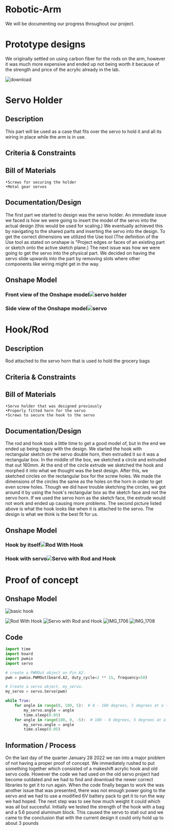 # Robotic-Arm

We will be documenting our progress throughout our project.


# Prototype designs

We originally settled on using carbon fiber for the rods on the arm, however it was much more expensive and ended up not being worth it because of the strength and price of the acrylic already in the lab. 

![download](https://user-images.githubusercontent.com/71342179/151813229-076533c0-4f9b-4cd5-8b17-451c890c152f.jpg)

# Servo Holder

## Description

This part will be used as a case that fits over the servo to hold it and all its wiring in place while the arm is in use.

## Criteria & Constraints



## Bill of Materials

    •Screws for securing the holder
    •Metal gear servos

## Documentation/Design
The first part we started to design was the servo holder. An immediate issue we faced is how we were going to insert the model of the servo into the actual design (this would be used for scaling.) We eventually achieved this by navigating to the shared parts and inserting the servo into the design. To get the correct dimensions we utilized the Use tool (The definition of the Use tool as stated on onshape is "Project edges or faces of an existing part or sketch onto the active sketch plane.) The next issue was how we were going to get the servo into the physical part. We decided on having the servo slide upwards into the part by removing slots where other components like wiring might get in the way.

## Onshape Model

### Front view of the Onshape model![servo holder](https://user-images.githubusercontent.com/71342179/151715472-0ab765e4-2eed-473a-b299-8699befc805a.PNG)

### Side view of the Onshape model![servo](https://user-images.githubusercontent.com/71342179/151715729-b2421684-db5e-498a-9904-1c4eaa2ae02a.png)


# Hook/Rod

## Description

Rod attached to the servo horn that is used to hold the grocery bags

## Criteria & Constraints


## Bill of Materials

    •Servo holder that was designed previously
    •Properly fitted horn for the servo
    •Screws to secure the hook to the servo

## Documentation/Design

The rod and hook took a little time to get a good model of, but in the end we ended up being happy with the design. We started the hook with rectangular sketch on the servo double horn, then extruded it so it was a rectangular box. In the middle of the box, we sketched a circle and extruded that out 160mm. At the end of the circle extrude we sketched the hook and morphed it into what we thought was the best design. After this, we sketched circles on the rectangular box for the screw holes. We made the dimensions of the circles the same as the holes on the horn in order to get even screw holes. Though we did have trouble sketching the circles, we got around it by using the hook's rectangular box as the sketch face and not the servo horn. If we used the servo horn as the sketch face, the extrude would not work and ended up causing more problems. The second picture listed above is what the hook looks like when it is attached to the servo. The design is what we think is the best fit for us. 

## Onshape Model

### Hook by itself![Rod With Hook](https://user-images.githubusercontent.com/90460146/154286836-ec5ebedf-9471-4f4b-84d3-3f1958a75f24.png)

### Hook with servo![Servo with Rod and Hook](https://user-images.githubusercontent.com/90460146/154290177-98077028-bf19-4b5e-8d3f-016543fdb93e.png)






# Proof of concept

## Onshape Model 
![basic hook](https://user-images.githubusercontent.com/71342179/151715843-d2c4526a-2fc1-4f46-9648-94be1aae75da.png)

![Rod With Hook](https://user-images.githubusercontent.com/90460146/154286836-ec5ebedf-9471-4f4b-84d3-3f1958a75f24.png)
![Servo with Rod and Hook](https://user-images.githubusercontent.com/90460146/154289474-ed0a2591-a316-402f-8238-1119df357bf3.png)
![IMG_1706](https://user-images.githubusercontent.com/71342179/151716107-035d8401-7f1f-4471-910f-bb83f82dabac.jpg)
![IMG_1708](https://user-images.githubusercontent.com/71342179/151716212-1a70c00b-2ffe-455c-a631-093550a1532f.jpg)

## Code
```python
import time
import board
import pwmio
import servo

# create a PWMOut object on Pin A2.
pwm = pwmio.PWMOut(board.A2, duty_cycle=2 ** 15, frequency=50)

# Create a servo object, my_servo.
my_servo = servo.Servo(pwm)

while True:
    for angle in range(0, 180, 5):  # 0 - 180 degrees, 5 degrees at a time.
        my_servo.angle = angle
        time.sleep(0.05)
    for angle in range(180, 0, -5):  # 180 - 0 degrees, 5 degrees at a time.
        my_servo.angle = angle
        time.sleep(0.05)

```
## Information / Process

On the last day of the quarter January 28 2022 we ran into a major problem of not having a proper proof of concept. We immediately rushed to put something together which consisted of a makeshift acrylic hook and old servo code. However the code we had used on the old servo project had become outdated and we had to find and download the newer correct libraries to get it to run again. When the code finally began to work the was another issue that was presented, there was not enough power going to the servo and we had to use a modified 6V battery pack to get it to run the way we had hoped. The next step was to see how much weight it could which was all but succesful. Initially we tested the strength of the hook with a bag and a 5.6 pound aluminum block. This caused the servo to stall out and we came to the conclusion that with the current design it could only hold up to about 3 pounds
